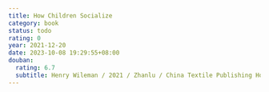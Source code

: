 ```yaml
---
title: How Children Socialize
category: book
status: todo
rating: 0
year: 2021-12-20
date: 2023-10-08 19:29:55+08:00
douban:
  rating: 6.7
  subtitle: Henry Wileman / 2021 / Zhanlu / China Textile Publishing House
---
```



